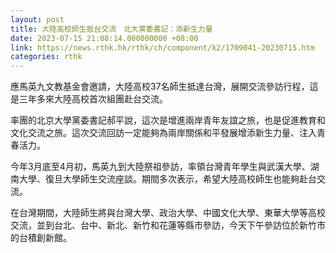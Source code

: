 ```yaml
---
layout: post
title: 大陸高校師生抵台交流　北大黨委書記：添新生力量
date: 2023-07-15 21:08:14.000000000 +08:00
link: https://news.rthk.hk/rthk/ch/component/k2/1709041-20230715.htm
categories: rthk
---
```


應馬英九文教基金會邀請，大陸高校37名師生抵達台灣，展開交流參訪行程，這是三年多來大陸高校首次組團赴台交流。

率團的北京大學黨委書記郝平說，這次是增進兩岸青年友誼之旅，也是促進教育和文化交流之旅。這次交流回訪一定能夠為兩岸關係和平發展增添新生力量、注入青春活力。

今年3月底至4月初，馬英九到大陸祭祖參訪，率領台灣青年學生與武漢大學、湖南大學、復旦大學師生交流座談。期間多次表示，希望大陸高校師生也能夠赴台交流。

在台灣期間，大陸師生將與台灣大學、政治大學、中國文化大學、東華大學等高校交流，並到台北、台中、新北、新竹和花蓮等縣市參訪，今天下午參訪位於新竹市的台積創新館。
